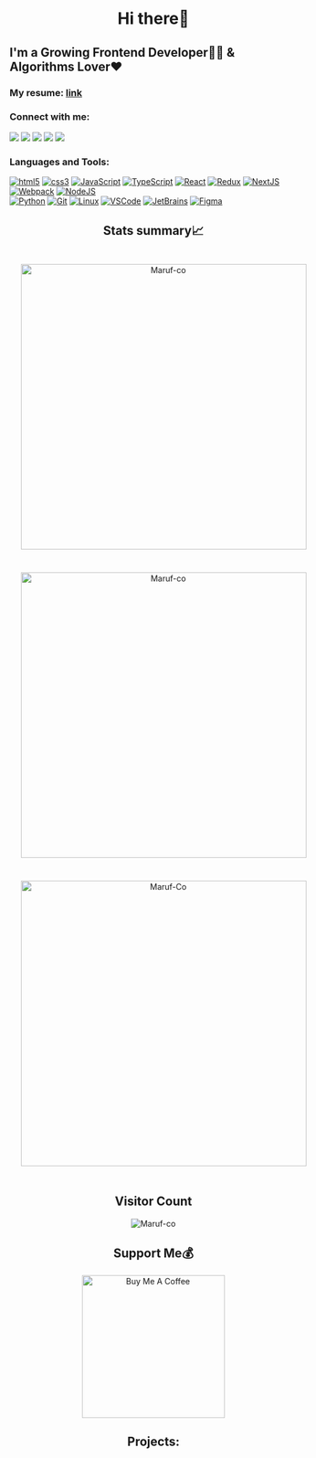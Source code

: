 <h1 align="center">Hi there👋</h1>

## I'm a Growing Frontend Developer👨‍💻 & Algorithms Lover❤️

<h3 align="left">My resume:
<a href="https://resume-red-one.vercel.app/" target="blank"> link</a>
</h3>

### Connect with me:

<p align="left">  
<a href="mailto:workingMonkey42@gmail.com" target="blank">
<img src="https://img.icons8.com/color/40/gmail.png"/></a>
<a href="https://t.me/Rescuemybrain" target="blank">
<img src="https://img.icons8.com/fluency/40/telegram-app.png"/></a>
<a href="https://www.linkedin.com/in/marufdev/" target="blank">
<img src="https://img.icons8.com/color/40/linkedin.png"/></a>
<a href="https://www.instagram.com/edmonkaupervud/" target="blank">
<img src="https://img.icons8.com/fluency/40/instagram-new.png"/></a>
<a href="https://twitter.com/workingMonkey42" target="blank">
<img src="https://img.icons8.com/color/40/twitter--v2.png"/></a>
</p>

### Languages and Tools:

<p align='left'>
<a href="https://developer.mozilla.org/en-US/docs/Web/HTML">
<img src="https://img.icons8.com/color/40/html-5.png"
alt='html5'></a>
<a href="https://developer.mozilla.org/en-US/docs/Web/CSS">
<img src="https://img.icons8.com/color/40/css3.png"
alt='css3'></a>
<a href="https://developer.mozilla.org/en-US/docs/Web/JavaScript">
<img src="https://img.icons8.com/color/40/javascript.png"
alt='JavaScript'></a>
<a href="https://www.typescriptlang.org/docs/">
<img src="https://img.icons8.com/color/40/typescript.png"
alt='TypeScript'></a>
<a href="https://reactjs.org/docs/getting-started.html">
<img src="https://img.icons8.com/color/40/react-native.png"
alt='React'></a>
<a href="https://redux.js.org/">
<img src="https://img.icons8.com/color/40/redux.png"
alt='Redux'></a>
<a href="https://nextjs.org/">
<img src="https://img.icons8.com/color/40/nextjs.png"
alt='NextJS'></a>
<a href="https://webpack.js.org/">
<img src="https://img.icons8.com/color/40/webpack.png"
alt='Webpack'></a>
<a href="https://nodejs.org/en/">
<img src="https://img.icons8.com/color/40/nodejs.png"
alt='NodeJS'></a>
<br>
<a href="https://www.python.org">
<img src="https://img.icons8.com/color/40/python.png" 
alt='Python'></a>
<a href="https://git-scm.com/">
<img src="https://img.icons8.com/color/40/git.png" 
alt='Git'></a>
<a href="https://www.linux.org/">
<img src="https://img.icons8.com/color/40/linux.png" 
alt='Linux'></a>
<a href="https://code.visualstudio.com/">
<img src="https://img.icons8.com/color/40/visual-studio-code-2019.png" 
alt='VSCode'></a>
<a href="https://www.jetbrains.com/">
<img src="https://img.icons8.com/color/40/jetbrains.png" 
alt='JetBrains'></a>
<a href="https://www.figma.com/">
<img src="https://img.icons8.com/color/40/figma.png" 
alt='Figma'></a>

</p>

## <h2 align="center">Stats summary📈</h2>

<p align="center">
<img style="width: 500px; margin: 20px;" src="https://github-readme-stats.vercel.app/api/top-langs?username=Maruf-co&show_icons=true&theme=dracula&title_color=ff8000&text_color=ffffff&bg_color=6a6a6a&locale=en&layout=compact&hide_border=true" alt="Maruf-co" /> 
<img style="width: 500px; margin: 20px;" src="https://github-readme-stats.vercel.app/api?username=Maruf-co&show_icons=true&theme=dark&cache_seconds=1800&locale=en" alt="Maruf-co" />
<img style="width: 500px; margin: 20px;" src="https://github-readme-streak-stats.herokuapp.com/?user=Maruf-co&theme=highcontrast&hide_border=true" alt="Maruf-Co" />
</p>

<h2 align="center">Visitor Count</h2>

 <p align="center"> 
 <img src="https://profile-counter.glitch.me/{maruf-co}/count.svg" alt="Maruf-co" />
</p>

<h2 align="center">Support Me💰</h2>

 <p align="center"> 
<a href="https://www.buymeacoffee.com/workingmonT" target="_blank"><img src="https://cdn.buymeacoffee.com/buttons/v2/default-yellow.png" alt="Buy Me A Coffee" width="250" ></a>
</p>

<h2 align="center">Projects:</h2>
